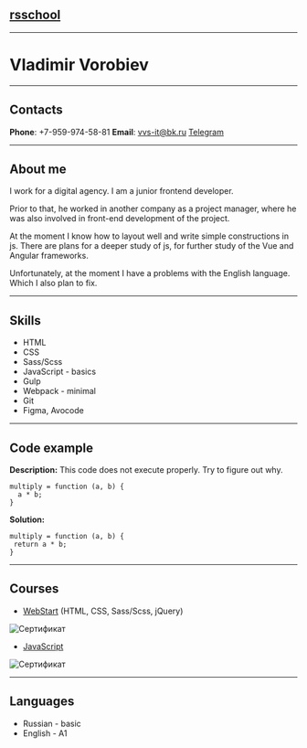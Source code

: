 ## [rsschool](#!)

---

# Vladimir Vorobiev

---

## Contacts

**Phone**: +7-959-974-58-81
**Email**: vvs-it@bk.ru
[Telegram](https://t.me/VvorobeiS)

---

## About me

I work for a digital agency. I am a junior frontend developer.

Prior to that, he worked in another company as a project manager, where he was also involved in front-end development of the project.

At the moment I know how to layout well and write simple constructions in js. There are plans for a deeper study of js, for further study of the Vue and Angular frameworks.

Unfortunately, at the moment I have a problems with the English language. Which I also plan to fix.

---

## Skills

- HTML
- CSS
- Sass/Scss
- JavaScript - basics
- Gulp
- Webpack - minimal
- Git
- Figma, Avocode

---

## Code example

**Description:** This code does not execute properly. Try to figure out why.

```
multiply = function (a, b) {
  a * b;
}
```

**Solution:**

```
multiply = function (a, b) {
 return a * b;
}
```

---

## Courses

- [WebStart](https://glo.academy/web-start/) (HTML, CSS, Sass/Scss, jQuery)

![Сертификат](https://bfs01.getcourse.ru/public/files/12250/128/7896af5000a6011e27d3fba4d40a61f5.png?e=1648648799&s=9tG6jNq1Jo_UpMNkzUZbgA)

- [JavaScript](https://glo-academy.ru/jscript/)

![Сертификат](http://glo-academy.org/g/16664314554/e5a75a5e?v=5nGcuEWYiF2YlVWOkhzY4ADMiNjYlZzNxEmM4MDN3cDOlVTYvg2L1MzMvM2cvATNyITMvE2LkF2bs52dvR2LlxWam9SZjlmdyV2clxWam9Sdy5SZzJXdvNGdldmLxAzcm9yL6MHc0RHa)

---

## Languages

- Russian - basic
- English - A1
